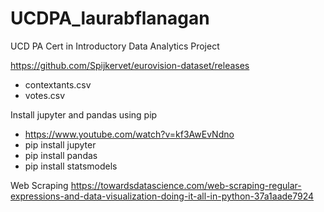 # UCDPA_laurabflanagan
UCD PA Cert in Introductory Data Analytics Project




https://github.com/Spijkervet/eurovision-dataset/releases
- contextants.csv
- votes.csv


Install jupyter and pandas using pip
- https://www.youtube.com/watch?v=kf3AwEvNdno
- pip install jupyter
- pip install pandas
- pip install statsmodels



Web Scraping
https://towardsdatascience.com/web-scraping-regular-expressions-and-data-visualization-doing-it-all-in-python-37a1aade7924